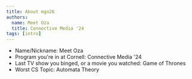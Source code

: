 ```yaml
---
title: About mgo26
authors:
  name: Meet Oza
  title: Connective Media '24
tags: [intro]
---
```


- Name/Nickname: Meet Oza
- Program you're in at Cornell: Connective Media '24
- Last TV show you binged, or a movie you watched: Game of Thrones
- Worst CS Topic: Automata Theory
